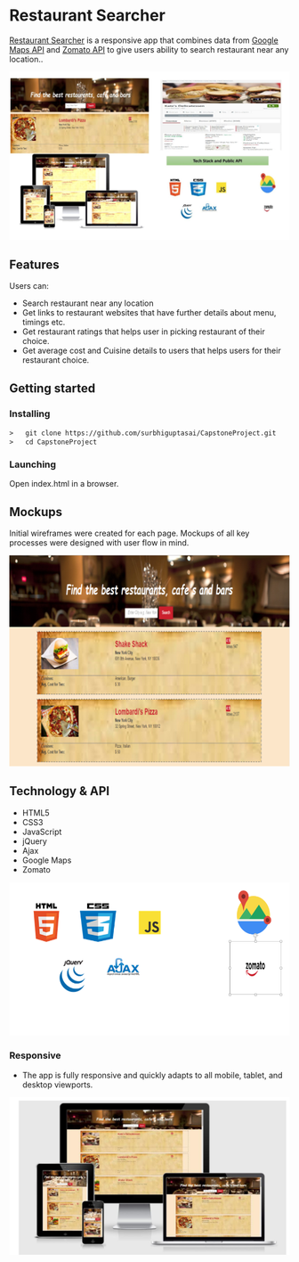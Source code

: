 <h1>Restaurant Searcher</h1>
<p><a href="https://surbhiguptasai.github.io/CapstoneProject/">Restaurant Searcher</a> is a responsive  app that combines data from <a href="https://developers.google.com/maps/">Google Maps API</a> and <a href="https://developers.zomato.com/api">Zomato API</a> to give users ability to search restaurant near any location..</p>
<img src="pics/restaurantSearcherC1.png">

## Features ##

Users can:

- Search restaurant near any location
- Get links to restaurant websites that have further details about menu, timings etc.
- Get restaurant ratings that helps user in picking restaurant of their choice.
- Get average cost and Cuisine details to users that helps users for their restaurant choice.


## Getting started
### Installing
```
>   git clone https://github.com/surbhiguptasai/CapstoneProject.git
>   cd CapstoneProject
```
### Launching
Open index.html in a browser.

<h2>Mockups</h2>
<p>Initial wireframes were created for each page. Mockups of all key processes were designed with user flow in mind.</p>
<img src="pics/restaurantsearcher-mockups1.png">

<h2>Technology & API</h2>
<ul>
  <li>HTML5</li>
  <li>CSS3</li>
  <li>JavaScript</li>
  <li>jQuery</li>
  <li>Ajax</li>
  <li>Google Maps</li>
  <li>Zomato</li>
</ul>
<img src="pics/restaurantsearcher-tech.png">


<h3>Responsive</h3>
<ul>
  <li>The app is fully responsive and quickly adapts to all mobile, tablet, and desktop viewports.</li>
</ul>
<img src="pics/restaurantsearcher-responsive.png">

